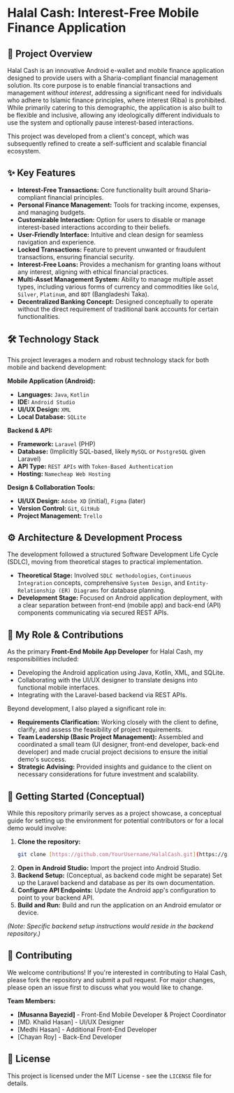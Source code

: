 # Halal Cash: Interest-Free Mobile Finance Application

## 🚀 Project Overview

Halal Cash is an innovative Android e-wallet and mobile finance application designed to provide users with a Sharia-compliant financial management solution. Its core purpose is to enable financial transactions and management *without interest*, addressing a significant need for individuals who adhere to Islamic finance principles, where interest (Riba) is prohibited. While primarily catering to this demographic, the application is also built to be flexible and inclusive, allowing any ideologically different individuals to use the system and optionally pause interest-based interactions.

This project was developed from a client's concept, which was subsequently refined to create a self-sufficient and scalable financial ecosystem.

## ✨ Key Features

* **Interest-Free Transactions:** Core functionality built around Sharia-compliant financial principles.
* **Personal Finance Management:** Tools for tracking income, expenses, and managing budgets.
* **Customizable Interaction:** Option for users to disable or manage interest-based interactions according to their beliefs.
* **User-Friendly Interface:** Intuitive and clean design for seamless navigation and experience.
* **Locked Transactions:** Feature to prevent unwanted or fraudulent transactions, ensuring financial security.
* **Interest-Free Loans:** Provides a mechanism for granting loans without any interest, aligning with ethical financial practices.
* **Multi-Asset Management System:** Ability to manage multiple asset types, including various forms of currency and commodities like `Gold`, `Silver`, `Platinum`, and `BDT` (Bangladeshi Taka).
* **Decentralized Banking Concept:** Designed conceptually to operate without the direct requirement of traditional bank accounts for certain functionalities.

## 🛠️ Technology Stack

This project leverages a modern and robust technology stack for both mobile and backend development:

**Mobile Application (Android):**
* **Languages:** `Java`, `Kotlin`
* **IDE:** `Android Studio`
* **UI/UX Design:** `XML`
* **Local Database:** `SQLite`

**Backend & API:**
* **Framework:** `Laravel` (PHP)
* **Database:** (Implicitly SQL-based, likely `MySQL` or `PostgreSQL` given Laravel)
* **API Type:** `REST APIs` with `Token-Based Authentication`
* **Hosting:** `Namecheap Web Hosting`

**Design & Collaboration Tools:**
* **UI/UX Design:** `Adobe XD` (initial), `Figma` (later)
* **Version Control:** `Git`, `GitHub`
* **Project Management:** `Trello`

## ⚙️ Architecture & Development Process

The development followed a structured Software Development Life Cycle (SDLC), moving from theoretical stages to practical implementation.

* **Theoretical Stage:** Involved `SDLC methodologies`, `Continuous Integration` concepts, comprehensive `System Design`, and `Entity-Relationship (ER) Diagrams` for database planning.
* **Development Stage:** Focused on Android application deployment, with a clear separation between front-end (mobile app) and back-end (API) components communicating via secured REST APIs.

## 👥 My Role & Contributions

As the primary **Front-End Mobile App Developer** for Halal Cash, my responsibilities included:

* Developing the Android application using Java, Kotlin, XML, and SQLite.
* Collaborating with the UI/UX designer to translate designs into functional mobile interfaces.
* Integrating with the Laravel-based backend via REST APIs.

Beyond development, I also played a significant role in:

* **Requirements Clarification:** Working closely with the client to define, clarify, and assess the feasibility of project requirements.
* **Team Leadership (Basic Project Management):** Assembled and coordinated a small team (UI designer, front-end developer, back-end developer) and made crucial project decisions to ensure the initial demo's success.
* **Strategic Advising:** Provided insights and guidance to the client on necessary considerations for future investment and scalability.

## 🚀 Getting Started (Conceptual)

While this repository primarily serves as a project showcase, a conceptual guide for setting up the environment for potential contributors or for a local demo would involve:

1.  **Clone the repository:**
    ```bash
    git clone [https://github.com/YourUsername/HalalCash.git](https://github.com/MBayezid/HalalCash.git)
    ```
2.  **Open in Android Studio:** Import the project into Android Studio.
3.  **Backend Setup:** (Conceptual, as backend code might be separate) Set up the Laravel backend and database as per its own documentation.
4.  **Configure API Endpoints:** Update the Android app's configuration to point to your backend API.
5.  **Build and Run:** Build and run the application on an Android emulator or device.

*(Note: Specific backend setup instructions would reside in the backend repository.)*

## 🤝 Contributing

We welcome contributions! If you're interested in contributing to Halal Cash, please fork the repository and submit a pull request. For major changes, please open an issue first to discuss what you would like to change.

**Team Members:**
* **[Musanna Bayezid]** - Front-End Mobile Developer & Project Coordinator
* [MD. Khalid Hasan] - UI/UX Designer
* [Medhi Hasan] - Additional Front-End Developer
* [Chayan Roy] - Back-End Developer

## 📄 License

This project is licensed under the MIT License - see the `LICENSE` file for details.
